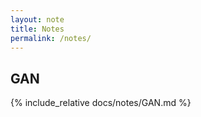 ```yaml
---
layout: note
title: Notes
permalink: /notes/
---
```

## GAN

{% include_relative docs/notes/GAN.md %}

